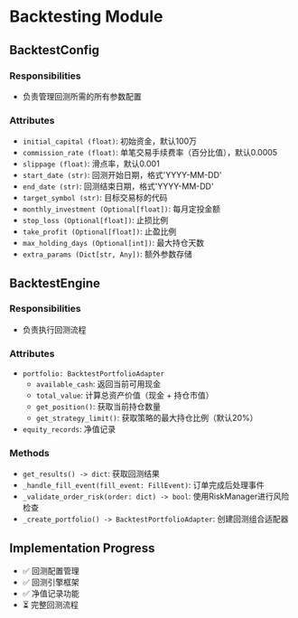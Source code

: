# Backtesting Module

## BacktestConfig
### Responsibilities
- 负责管理回测所需的所有参数配置

### Attributes
- `initial_capital (float)`: 初始资金，默认100万
- `commission_rate (float)`: 单笔交易手续费率（百分比值），默认0.0005
- `slippage (float)`: 滑点率，默认0.001
- `start_date (str)`: 回测开始日期，格式'YYYY-MM-DD'
- `end_date (str)`: 回测结束日期，格式'YYYY-MM-DD'
- `target_symbol (str)`: 目标交易标的代码
- `monthly_investment (Optional[float])`: 每月定投金额
- `stop_loss (Optional[float])`: 止损比例
- `take_profit (Optional[float])`: 止盈比例
- `max_holding_days (Optional[int])`: 最大持仓天数
- `extra_params (Dict[str, Any])`: 额外参数存储

## BacktestEngine
### Responsibilities
- 负责执行回测流程

### Attributes
- `portfolio: BacktestPortfolioAdapter`
  - `available_cash`: 返回当前可用现金
  - `total_value`: 计算总资产价值（现金 + 持仓市值）
  - `get_position()`: 获取当前持仓数量
  - `get_strategy_limit()`: 获取策略的最大持仓比例（默认20%）
- `equity_records`: 净值记录

### Methods
- `get_results() -> dict`: 获取回测结果
- `_handle_fill_event(fill_event: FillEvent)`: 订单完成后处理事件
- `_validate_order_risk(order: dict) -> bool`: 使用RiskManager进行风险检查
- `_create_portfolio() -> BacktestPortfolioAdapter`: 创建回测组合适配器

## Implementation Progress
- ✅ 回测配置管理
- ✅ 回测引擎框架
- ✅ 净值记录功能
- ⏳ 完整回测流程